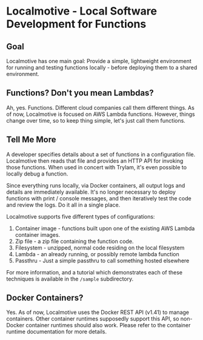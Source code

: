 # Localmotive - Local Software Development for Functions

## Goal
Localmotive has one main goal: Provide a simple, lightweight environment for running
and testing functions locally - before deploying them to a shared environment.

## Functions? Don't you mean Lambdas?
Ah, yes. Functions. Different cloud companies call them different things. As of now,
Localmotive is focused on AWS Lambda functions. However, things change over time,
so to keep thing simple, let's just call them functions.

## Tell Me More
A developer specifies details about a set of functions in a configuration file.
Localmotive then reads that file and provides an HTTP API for invoking those functions.
When used in concert with Trylam, it's even possible to locally debug a function.

Since everything runs locally, via Docker containers, all output logs and details are
immediately available. It's no longer necessary to deploy functions with print / console
messages, and then iteratively test the code and review the logs. Do it all in a single place.

Localmotive supports five different types of configurations:
1. Container image - functions built upon one of the existing AWS Lambda container images.
2. Zip file - a zip file containing the function code.
3. Filesystem - unzipped, normal code residing on the local filesystem
4. Lambda - an already running, or possibly remote lambda function
5. Passthru - Just a simple passthru to call something hosted elsewhere

For more information, and a tutorial which demonstrates each of these techniques is available
in the `/sample` subdirectory.

## Docker Containers?
Yes. As of now, Localmotive uses the Docker REST API (v1.41) to manage containers. Other
container runtimes supposedly support this API, so non-Docker container runtimes should
also work. Please refer to the container runtime documentation for more details.

